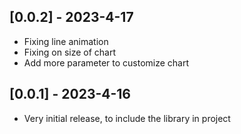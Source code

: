## [0.0.2] - 2023-4-17

* Fixing line animation
* Fixing on size of chart
* Add more parameter to customize chart

## [0.0.1] - 2023-4-16

* Very initial release, to include the library in project
